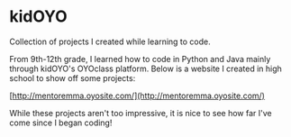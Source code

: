 # kidOYO
Collection of projects I created while learning to code.

From 9th-12th grade, I learned how to code in Python and Java mainly through kidOYO's OYOclass platform. Below is a website I created in high school to show off some projects:

[http://mentoremma.oyosite.com/](http://mentoremma.oyosite.com/)

While these projects aren't too impressive, it is nice to see how far I've come since I began coding!
